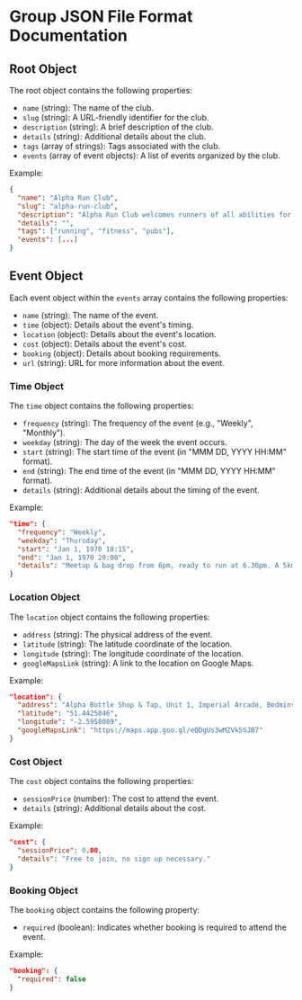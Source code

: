 # Group JSON File Format Documentation

## Root Object

The root object contains the following properties:

- `name` (string): The name of the club.
- `slug` (string): A URL-friendly identifier for the club.
- `description` (string): A brief description of the club.
- `details` (string): Additional details about the club.
- `tags` (array of strings): Tags associated with the club.
- `events` (array of event objects): A list of events organized by the club.

Example:

```json
{
  "name": "Alpha Run Club",
  "slug": "alpha-run-club",
  "description": "Alpha Run Club welcomes runners of all abilities for weekly and monthly runs starting from Alpha Bottle Shop & Tap in Bedminster.",
  "details": "",
  "tags": ["running", "fitness", "pubs"],
  "events": [...]
}
```

## Event Object

Each event object within the `events` array contains the following properties:

- `name` (string): The name of the event.
- `time` (object): Details about the event's timing.
- `location` (object): Details about the event's location.
- `cost` (object): Details about the event's cost.
- `booking` (object): Details about booking requirements.
- `url` (string): URL for more information about the event.

### Time Object

The `time` object contains the following properties:

- `frequency` (string): The frequency of the event (e.g., "Weekly", "Monthly").
- `weekday` (string): The day of the week the event occurs.
- `start` (string): The start time of the event (in "MMM DD, YYYY HH:MM" format).
- `end` (string): The end time of the event (in "MMM DD, YYYY HH:MM" format).
- `details` (string): Additional details about the timing of the event.

Example:

```json
"time": {
  "frequency": "Weekly",
  "weekday": "Thursday",
  "start": "Jan 1, 1970 18:15",
  "end": "Jan 1, 1970 20:00",
  "details": "Meetup & bag drop from 6pm, ready to run at 6.30pm. A 5km loop around Bristol harbourside or Victoria Park during summer."
}
```

### Location Object

The `location` object contains the following properties:

- `address` (string): The physical address of the event.
- `latitude` (string): The latitude coordinate of the location.
- `longitude` (string): The longitude coordinate of the location.
- `googleMapsLink` (string): A link to the location on Google Maps.

Example:

```json
"location": {
  "address": "Alpha Bottle Shop & Tap, Unit 1, Imperial Arcade, Bedminster, Bristol, BS3 4HH",
  "latitude": "51.4425846",
  "longitude": "-2.5958089",
  "googleMapsLink": "https://maps.app.goo.gl/eQDgUs3wMZVk5SJB7"
}
```

### Cost Object

The `cost` object contains the following properties:

- `sessionPrice` (number): The cost to attend the event.
- `details` (string): Additional details about the cost.

Example:

```json
"cost": {
  "sessionPrice": 0.00,
  "details": "Free to join, no sign up necessary."
}
```

### Booking Object

The `booking` object contains the following property:

- `required` (boolean): Indicates whether booking is required to attend the event.

Example:

```json
"booking": {
  "required": false
}
```
